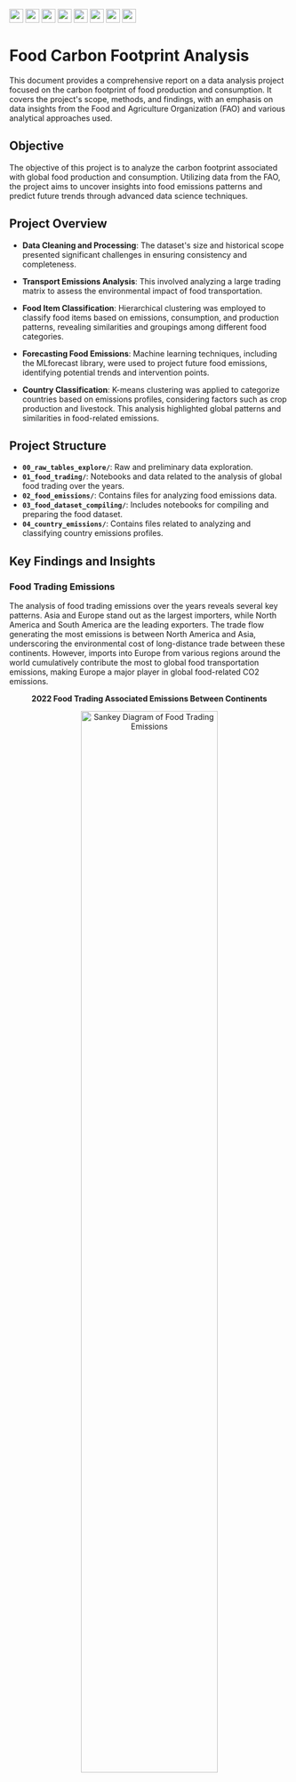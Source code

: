 <img src="https://img.shields.io/badge/Python-white?logo=Python" style="height: 25px; width: auto;">  <img src="https://img.shields.io/badge/pandas-white?logo=pandas&logoColor=250458" style="height: 25px; width: auto;">  <img src="https://img.shields.io/badge/NumPy-white?logo=numpy&logoColor=013243" style="height: 25px; width: auto;">  <img src="https://img.shields.io/badge/Geopandas-white?logo=geopandas" style="height: 25px; width: auto;">  <img src="https://img.shields.io/badge/Plotly-white?logo=plotly&logoColor=636efa" style="height: 25px; width: auto;">  <img src="https://img.shields.io/badge/Seaborn-white?logo=python" style="height: 25px; width: auto;">  <img src="https://img.shields.io/badge/MLforecast-white?logo=python" style="height: 25px; width: auto;">  <img src="https://img.shields.io/badge/Scikit--learn-white?logo=scikit-learn" style="height: 25px; width: auto;">

# Food Carbon Footprint Analysis

This document provides a comprehensive report on a data analysis project focused on the carbon footprint of food production and consumption. It covers the project's scope, methods, and findings, with an emphasis on data insights from the Food and Agriculture Organization (FAO) and various analytical approaches used.

## Objective

The objective of this project is to analyze the carbon footprint associated with global food production and consumption. Utilizing data from the FAO, the project aims to uncover insights into food emissions patterns and predict future trends through advanced data science techniques.

## Project Overview

- **Data Cleaning and Processing**: The dataset's size and historical scope presented significant challenges in ensuring consistency and completeness.

- **Transport Emissions Analysis**: This involved analyzing a large trading matrix to assess the environmental impact of food transportation.

- **Food Item Classification**: Hierarchical clustering was employed to classify food items based on emissions, consumption, and production patterns, revealing similarities and groupings among different food categories.

- **Forecasting Food Emissions**: Machine learning techniques, including the MLforecast library, were used to project future food emissions, identifying potential trends and intervention points.

- **Country Classification**: K-means clustering was applied to categorize countries based on emissions profiles, considering factors such as crop production and livestock. This analysis highlighted global patterns and similarities in food-related emissions.

## Project Structure

- **`00_raw_tables_explore/`**: Raw and preliminary data exploration.
- **`01_food_trading/`**: Notebooks and data related to the analysis of global food trading over the years.
- **`02_food_emissions/`**: Contains files for analyzing food emissions data.
- **`03_food_dataset_compiling/`**: Includes notebooks for compiling and preparing the food dataset.
- **`04_country_emissions/`**: Contains files related to analyzing and classifying country emissions profiles.


## Key Findings and Insights

### Food Trading Emissions

The analysis of food trading emissions over the years reveals several key patterns. Asia and Europe stand out as the largest importers, while North America and South America are the leading exporters. The trade flow generating the most emissions is between North America and Asia, underscoring the environmental cost of long-distance trade between these continents. However, imports into Europe from various regions around the world cumulatively contribute the most to global food transportation emissions, making Europe a major player in global food-related CO2 emissions.

<p align="center">
    <b>2022 Food Trading Associated Emissions Between Continents</b>
</p>
<p align="center">
    <img src="./readme_img/sankey.png" alt="Sankey Diagram of Food Trading Emissions" style="width: 70%;">
    <br>
    <a href="https://plotly.com/~ezemriv/7/" target="_blank">View Interactive 1986-2022 Version on Plotly</a>
</p>

A further analysis of food items' travel patterns shows that, overall, crops travel more extensively than livestock. Among them, **soya beans** stand out as the most transported food item according to the FAO data, generating **over 20,000 kilotonnes of CO2-equivalent GHG emissions per year**. This highlights the substantial environmental impact of transporting high-demand crops.

A connections map of soya trading highlights that the majority of these trade flows are directed towards Europe, further emphasizing the continent's role in driving global food transport emissions.

<p align="center">
    <b>Soya Beans Top Contaminating Trades (2021)</b>
<p align="center">
    <img src="./readme_img/map_soya.png" alt="Soya Beans CO2 Emissions" style="width: 70%;">
    <br>
    <a href="https://plotly.com/~ezemriv/18/" target="_blank">View Interactive Version on Plotly</a>
</p>

### Food Production Emissions


# Appendix

## FAO Data

The FAO dataset utilized in this project is one of the most extensive sources of global agricultural and food-related data. Key aspects include:

- Coverage of over 245 countries and territories, providing a global perspective.
- Data on more than 200 primary crops and livestock products, offering detailed insights into the agricultural sector.
- Inclusion of production, trade, food balance sheets, and emissions data, enabling multifaceted analysis.
- Historical depth extending back to 1961 for many indicators, supporting long-term trend analysis and robust forecasting.

## Data Preparation

### Food Trading

The food trading matrix from the dataset was extensive, requiring careful handling. Due to its size, I utilized Google Colab to process the data in chunks. Each row of the matrix represented a transaction of a food item between a pair of countries, including the year and transaction value.

- **Country Name Curation**: Country names were standardized to match those used in GeoPandas for geographic analyses.
- **Distance Calculation**: 
  - **International Distance**: Distances between country capitals were computed as a proxy for the distance between countries.
  - **Internal Distance**: For transactions where the origin and destination were the same country, I calculated the distance from the country centroid to various points along its borders using GeoPandas (Notebook 06).
  
  <p align="center">
    <img src="./readme_img/centroid.jpg" width="300" />
  </p>
  
  - **Geographic Classification**: Identified which countries are islands or surrounded by water to account for transportation constraints.
- **Transportation Method Assumptions**: Assumptions were made regarding transportation methods (air, land, or water) for each transaction, influencing emissions calculations. Detailed assumptions are documented in Notebook 05.

### Food Emissions

The food emissions data were processed in folders 02 and 03. The goal was to create a comprehensive dataset with relevant emissions features. The key steps involved in preparing the data included:

- **Data Processing**: Raw data containing information about various food emissions were cleaned and transformed to create a consolidated dataset.
- **Representative Emissions Features**: The final dataset includes several emission-related features, such as:
  - `"Burning_crop_residues_(Emissions_N2O)_(kt)"`
  - `"Crops_total_(Emissions_CH4)_(kt)"`
  - `"Rice_cultivation_(Emissions_CH4)_(kt)"`

- **CO2 Equivalent Transformation**: Emissions data for CH4 and N2O were converted to CO2 equivalent emissions to standardize and simplify the analysis. This transformation allows for a more consistent comparison of different types of emissions.

- **Additional Features**: Besides emissions-related features, the dataset was augmented with non-emissions related features to provide a more comprehensive view of food production and consumption. Some additional features were:
  - `"Food supply quantity (tonnes)"`
  - `"Area harvested"`
  - `"Export Quantity"`

- **Trading Emissions Features**: Emissions calculated for trading were also added to the dataset for use in analysis and clustering.

Through this extensive processing, the dataset was consolidated into two main columns of emissions:
- `'production_TOTAL_(emissions_CO2eq)_(kt)'`
- `'transport_TOTAL_(emissions_CO2eq)_(kt)'`

These columns represent the total emissions from production and transportation, respectively, and are central to the subsequent analysis and clustering.

### Region and Country Emissions

For the analysis of regional and country-specific emissions, a total emissions table was utilized. This table included CO2 equivalent transformed emissions for various features. Key steps in preparing this data included:

- **Data Processing**: The total emissions table was processed to consolidate and clean data for accurate analysis.
- **Representative Emissions Features**: The dataset included CO2 equivalent emissions for several features, such as:
  - `'Crop Residues'`
  - `'Rice Cultivation'`
  - `'Enteric Fermentation'`
  - `'Manure Management'`
  - `'Forest fires'`

- **Data Merging and Curation**: The emissions data were merged and curated with additional FAO tables containing information on:
  - Population
  - GDP
  - GDP per capita
  - Country area

- **Total and Partial Emissions Columns**: The final total emissions column, which summed all components, was obtained alongside specific partial emissions columns.
  - **Partial Columns**:
    - `'Farm_gate_Emissions_(CO2eq)_(AR5)_kt'`
    - `'Land_Use_change_Emissions_(CO2eq)_(AR5)_kt'`
    - `'Pre-_and_Post-_Production_Emissions_(CO2eq)_(AR5)_kt'`
  - **Total Column**:
    - `'Agrifood_systems_Emissions_(CO2eq)_(AR5)_kt'`

## Practical Application: Web App for Food Origin and Environmental Impact Estimation

A practical application of this analysis is demonstrated in a Dockerized Flask web app, which predicts the origin of your food and estimates the environmental impact of its transportation based on the data analyzed in this repository.

The app allows users to input their location and food item, providing insights into:
- The probable country of origin for the food.
- The CO2 emissions generated from its transportation.

You can check out the web app and its repository here:

<a href="https://fao-co2-food-travel-emissions.onrender.com/" target="_blank">
    <img src="https://img.shields.io/badge/Go%20to%20App-blue" style="height: 20px; width: auto;">
</a>  <a href="https://github.com/ezemriv/Food-CO2-app" target="_blank">
    <img src="https://img.shields.io/badge/Go%20to%20Repo-black" style="height: 20px; width: auto;">
</a>